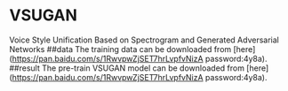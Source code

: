 # VSUGAN
Voice Style Unification Based on Spectrogram and Generated Adversarial Networks
##data
The training data can be downloaded from [here](https://pan.baidu.com/s/1RwvpwZjSET7hrLvpfvNizA  password:4y8a).
##result
The pre-train VSUGAN model can be downloaded from [here](https://pan.baidu.com/s/1RwvpwZjSET7hrLvpfvNizA  password:4y8a). 
